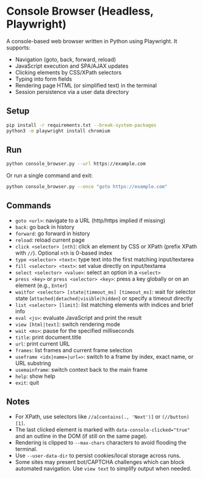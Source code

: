 # Console Browser (Headless, Playwright)

A console-based web browser written in Python using Playwright. It supports:

- Navigation (goto, back, forward, reload)
- JavaScript execution and SPA/AJAX updates
- Clicking elements by CSS/XPath selectors
- Typing into form fields
- Rendering page HTML (or simplified text) in the terminal
- Session persistence via a user data directory

## Setup

```bash
pip install -r requirements.txt --break-system-packages
python3 -m playwright install chromium
```

## Run

```bash
python console_browser.py --url https://example.com
```

Or run a single command and exit:

```bash
python console_browser.py --once "goto https://example.com"
```

## Commands

- `goto <url>`: navigate to a URL (http/https implied if missing)
- `back`: go back in history
- `forward`: go forward in history
- `reload`: reload current page
- `click <selector> [nth]`: click an element by CSS or XPath (prefix XPath with `//`). Optional `nth` is 0-based index
- `type <selector> <text>`: type text into the first matching input/textarea
- `fill <selector> <text>`: set value directly on input/textarea
- `select <selector> <value>`: select an option in a `<select>`
- `press <key>` or `press <selector> <key>`: press a key globally or on an element (e.g., `Enter`)
- `waitfor <selector> [state|timeout_ms] [timeout_ms]`: wait for selector state (`attached|detached|visible|hidden`) or specify a timeout directly
- `list <selector> [limit]`: list matching elements with indices and brief info
- `eval <js>`: evaluate JavaScript and print the result
- `view [html|text]`: switch rendering mode
- `wait <ms>`: pause for the specified milliseconds
- `title`: print document.title
- `url`: print current URL
- `frames`: list frames and current frame selection
- `useframe <idx|name=|url=>`: switch to a frame by index, exact name, or URL substring
- `usemainframe`: switch context back to the main frame
- `help`: show help
- `exit`: quit

## Notes

- For XPath, use selectors like `//a[contains(., 'Next')]` or `(//button)[1]`.
- The last clicked element is marked with `data-console-clicked="true"` and an outline in the DOM (if still on the same page).
- Rendering is clipped to `--max-chars` characters to avoid flooding the terminal.
- Use `--user-data-dir` to persist cookies/local storage across runs.
- Some sites may present bot/CAPTCHA challenges which can block automated navigation. Use `view text` to simplify output when needed.